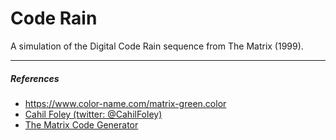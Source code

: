 # Code Rain
A simulation of the Digital Code Rain sequence from The Matrix (1999).

----

##### References
* https://www.color-name.com/matrix-green.color
* [Cahil Foley (twitter: @CahilFoley)](https://codepen.io/cahil/pen/OwEeoe/?editors=0010)
* [The Matrix Code Generator](https://github.com/mlathrom/matrix-code-generator)
